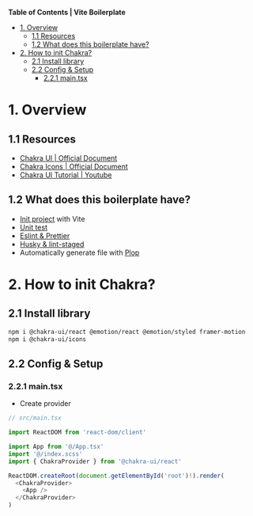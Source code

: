 **Table of Contents | Vite Boilerplate**

- [1. Overview](#1-overview)
  - [1.1 Resources](#11-resources)
  - [1.2 What does this boilerplate have?](#12-what-does-this-boilerplate-have)
- [2. How to init Chakra?](#2-how-to-init-chakra)
  - [2.1 Install library](#21-install-library)
  - [2.2 Config \& Setup](#22-config--setup)
    - [2.2.1 main.tsx](#221-maintsx)

# 1. Overview

## 1.1 Resources

- [Chakra UI | Official Document](https://chakra-ui.com/getting-started)
- [Chakra Icons | Official Document](https://chakra-ui.com/docs/components/icon/usage#all-icons)
- [Chakra UI Tutorial | Youtube](https://www.youtube.com/watch?v=iXsM6NkEmFc&list=PL4cUxeGkcC9hcnIeryurNMMcGBHp7AYlP&ab_channel=NetNinja)

## 1.2 What does this boilerplate have?

- [Init project](#21-init-project-with-vite) with Vite
- [Unit test](#3-how-to-setup-test)
- [Eslint & Prettier](#4-how-to-setup-prettier)
- [Husky & lint-staged](#5-how-to-setup-husky--lint-staged)
- Automatically generate file with [Plop](#6-how-to-setup-plop)

# 2. How to init Chakra?

## 2.1 Install library

```bash
npm i @chakra-ui/react @emotion/react @emotion/styled framer-motion
npm i @chakra-ui/icons
```

## 2.2 Config & Setup

### 2.2.1 main.tsx

- Create provider

```js
// src/main.tsx

import ReactDOM from 'react-dom/client'

import App from '@/App.tsx'
import '@/index.scss'
import { ChakraProvider } from '@chakra-ui/react'

ReactDOM.createRoot(document.getElementById('root')!).render(
  <ChakraProvider>
    <App />
  </ChakraProvider>
)

```
